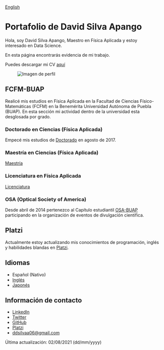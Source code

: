 [English](index.md)

# Portafolio de David Silva Apango

Hola, soy David Silva Apango, Maestro en Física Aplicada y estoy interesado en Data Science.

En esta página encontrarás evidencia de mi trabajo.

Puedes descargar mi CV [aquí](https://drive.google.com/file/d/1d996x0Xiet6PUfcg3oTcbaIEhlsj5YbZ/view?usp=sharing)

<figure>
  <img
  src="https://imgur.com/WxNkgL4.jpg"
  alt="Imagen de perfil">
</figure>


## FCFM-BUAP

Realicé mis estudios en Física Aplicada en la Facultad de Ciencias Físico-Matemáticas (FCFM) en la Benemérita Universidad Autónoma de Puebla (BUAP). En esta sección mi actividad dentro de la universidad esta desglosada por grado.

### Doctorado en Ciencias (Física Aplicada)

Empecé mis estudios de [Doctorado](phdesp.md) en agosto de 2017.

### Maestría en Ciencias (Física Aplicada)

[Maestría](mscesp.md)

### Licenciatura en Física Aplicada

[Licenciatura](bacheloresp.md)

### OSA (Optical Society of America)

Desde abril de 2014 pertenezco al Capítulo estudiantil [OSA-BUAP](osaesp.md) participando en la organización de eventos de divulgación científica.

## Platzi

Actualmente estoy actualizando mis conocimientos de programación, inglés y habilidades blandas en [Platzi](platziesp.md).

## Idiomas

- Español (Nativo)
- [Inglés](englishesp.md)
- [Japonés](japaneseesp.md)

## Información de contacto

- [LinkedIn](https://www.linkedin.com/in/david-silva-apango-60553714a/)
- [Twitter](https://twitter.com/DavidSA06)
- [GitHub](https://davidsa06.github.io/)
- [Platzi](https://platzi.com/p/davidsilvaa/)
- ddsilvaa06@gmail.com

Última actualización: 02/08/2021 (dd/mm/yyyy)